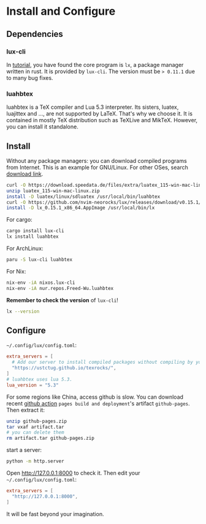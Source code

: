 # Install and Configure

## Dependencies

### lux-cli

In [tutorial](README.md.html), you have found the core program is `lx`, a
package manager written in rust. It is provided by `lux-cli`.
The version must be `> 0.11.1` due to many bug fixes.

### luahbtex

luahbtex is a TeX compiler and Lua 5.3 interpreter. Its sisters, luatex,
luajittex and ..., are not supported by LaTeX. That's why we choose it.
It is contained in mostly TeX distribution such as TeXLive and MikTeX.
However, you can install it standalone.

## Install

Without any package managers: you can download compiled programs from Internet.
This is an example for GNU/Linux. For other OSes, search
[download link](https://github.com/nvim-neorocks/lux/releases/).

```sh
curl -O https://download.speedata.de/files/extra/luatex_115-win-mac-linux.zip
unzip luatex_115-win-mac-linux.zip
install -D luatex/linux/sdluatex /usr/local/bin/luahbtex
curl -O https://github.com/nvim-neorocks/lux/releases/download/v0.15.1/lx_0.15.1_x86_64.AppImage
install -D lx_0.15.1_x86_64.AppImage /usr/local/bin/lx
```

For cargo:

```sh
cargo install lux-cli
lx install luahbtex
```

For ArchLinux:

```sh
paru -S lux-cli luahbtex
```

For Nix:

```sh
nix-env -iA nixos.lux-cli
nix-env -iA nur.repos.Freed-Wu.luahbtex
```

**Remember to check the version** of `lux-cli`!

```sh
lx --version
```

## Configure

`~/.config/lux/config.toml`:

```toml
extra_servers = [
  # Add our server to install compiled packages without compiling by yourself.
  "https://ustctug.github.io/texrocks/",
]
# luahbtex uses lua 5.3.
lua_version = "5.3"
```

For some regions like China, access github is slow. You can download recent
[github action](https://github.com/ustctug/texrocks/actions/)
`pages build and deployment`'s artifact `github-pages`. Then extract it:

```sh
unzip github-pages.zip
tar vxaf artifact.tar
# you can delete them
rm artifact.tar github-pages.zip
```

start a server:

```sh
python -m http.server
```

Open <http://127.0.0.1:8000> to check it. Then edit your
`~/.config/lux/config.toml`:

```toml
extra_servers = [
  "http://127.0.0.1:8000",
]
```

It will be fast beyond your imagination.
